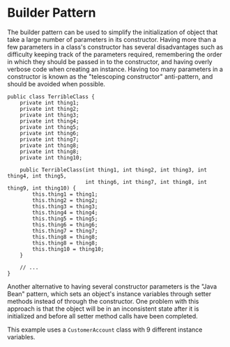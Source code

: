 # Builder Pattern

The builder pattern can be used to simplify the initialization of object that take a large number of parameters in its 
constructor. Having more than a few parameters in a class's constructor has several disadvantages such as difficulty 
keeping track of the parameters required, remembering the order in which they should be passed in to the constructor, 
and having overly verbose code when creating an instance. Having too many parameters in a constructor is known as the 
"telescoping constructor" anti-pattern, and should be avoided when possible. 

```
public class TerribleClass {
    private int thing1;
    private int thing2;
    private int thing3;
    private int thing4;
    private int thing5;
    private int thing6;
    private int thing7;
    private int thing8;
    private int thing8;
    private int thing10;

    public TerribleClass(int thing1, int thing2, int thing3, int thing4, int thing5,
                         int thing6, int thing7, int thing8, int thing9, int thing10) {
        this.thing1 = thing1;
        this.thing2 = thing2;
        this.thing3 = thing3;
        this.thing4 = thing4;
        this.thing5 = thing5;
        this.thing6 = thing6;
        this.thing7 = thing7;
        this.thing8 = thing8;
        this.thing8 = thing8;
        this.thing10 = thing10;        
    }
    
    // ...
}
```

Another alternative to having several constructor parameters is the "Java Bean" pattern, which sets an object's instance
variables through setter methods instead of through the constructor. One problem with this approach is that the object 
will be in an inconsistent state after it is initialized and before all setter method calls have been completed. 

This example uses a `CustomerAccount` class with 9 different instance variables.